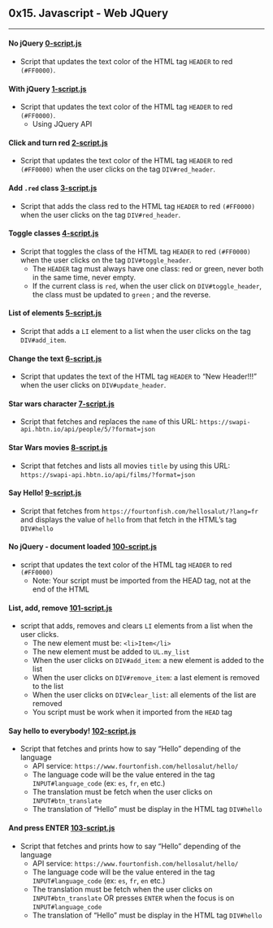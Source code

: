 ## 0x15. Javascript - Web JQuery

------------

#### No jQuery [0-script.js](./0-script.js)
- Script that updates the text color of the HTML tag `HEADER` to red `(#FF0000)`.

#### With jQuery [1-script.js](./1-script.js)
- Script that updates the text color of the HTML tag `HEADER` to red `(#FF0000)`.
    - Using JQuery API

#### Click and turn red [2-script.js](./2-script.js)
- Script that updates the text color of the HTML tag `HEADER` to red `(#FF0000)` when the user clicks on the tag `DIV#red_header`.

#### Add `.red` class [3-script.js](./3-script.js)
- Script that adds the class red to the HTML tag `HEADER` to red `(#FF0000)` when the user clicks on the tag `DIV#red_header`.

#### Toggle classes [4-script.js](./4-script.js)
- Script that toggles the class of the HTML tag `HEADER` to red `(#FF0000)` when the user clicks on the tag `DIV#toggle_header`.
    - The `HEADER` tag must always have one class: red or green, never both in the same time, never empty.
    - If the current class is `red`, when the user click on `DIV#toggle_header`, the class must be updated to `green` ; and the reverse.

#### List of elements [5-script.js](./5-script.js)
- Script that adds a `LI` element to a list when the user clicks on the tag `DIV#add_item`.

#### Change the text [6-script.js](./6-script.js)
- Script that updates the text of the HTML tag `HEADER` to “New Header!!!” when the user clicks on `DIV#update_header`.

#### Star wars character [7-script.js](./7-script.js)
- Script that fetches and replaces the `name` of this URL: `https://swapi-api.hbtn.io/api/people/5/?format=json`

#### Star Wars movies [8-script.js](./8-script.js)
- Script that fetches and lists all movies `title` by using this URL: `https://swapi-api.hbtn.io/api/films/?format=json`

#### Say Hello! [9-script.js](./9-script.js)
- Script that fetches from `https://fourtonfish.com/hellosalut/?lang=fr` and displays the value of `hello` from that fetch in the HTML’s tag `DIV#hello`

#### No jQuery - document loaded [100-script.js](./100-script.js)
- script that updates the text color of the HTML tag `HEADER` to red `(#FF0000)`
    - Note: Your script must be imported from the HEAD tag, not at the end of the HTML

#### List, add, remove [101-script.js](./101-script.js)
- script that adds, removes and clears `LI` elements from a list when the user clicks.
    - The new element must be: `<li>Item</li>`
    - The new element must be added to `UL.my_list`
    - When the user clicks on `DIV#add_item`: a new element is added to the list
    - When the user clicks on `DIV#remove_item`: a last element is removed to the list
    - When the user clicks on `DIV#clear_list`: all elements of the list are removed
    - You script must be work when it imported from the `HEAD` tag

#### Say hello to everybody! [102-script.js](./102-script.js)
- Script that fetches and prints how to say “Hello” depending of the language
    - API service: `https://www.fourtonfish.com/hellosalut/hello/`
    - The language code will be the value entered in the tag `INPUT#language_code` (ex: `es`, `fr`, `en` etc.)
    - The translation must be fetch when the user clicks on `INPUT#btn_translate`
    - The translation of “Hello” must be display in the HTML tag `DIV#hello`

#### And press ENTER [103-script.js](./103-script.js)
- Script that fetches and prints how to say “Hello” depending of the language
    - API service: `https://www.fourtonfish.com/hellosalut/hello/`
    - The language code will be the value entered in the tag `INPUT#language_code` (ex: `es`, `fr`, `en` etc.)
    - The translation must be fetch when the user clicks on `INPUT#btn_translate` OR presses `ENTER` when the focus is on `INPUT#language_code`
    - The translation of “Hello” must be display in the HTML tag `DIV#hello`
